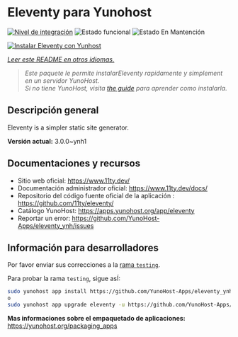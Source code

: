 <!--
Este archivo README esta generado automaticamente<https://github.com/YunoHost/apps/tree/master/tools/readme_generator>
No se debe editar a mano.
-->

# Eleventy para Yunohost

[![Nivel de integración](https://dash.yunohost.org/integration/eleventy.svg)](https://ci-apps.yunohost.org/ci/apps/eleventy/) ![Estado funcional](https://ci-apps.yunohost.org/ci/badges/eleventy.status.svg) ![Estado En Mantención](https://ci-apps.yunohost.org/ci/badges/eleventy.maintain.svg)

[![Instalar Eleventy con Yunhost](https://install-app.yunohost.org/install-with-yunohost.svg)](https://install-app.yunohost.org/?app=eleventy)

*[Leer este README en otros idiomas.](./ALL_README.md)*

> *Este paquete le permite instalarEleventy rapidamente y simplement en un servidor YunoHost.*  
> *Si no tiene YunoHost, visita [the guide](https://yunohost.org/install) para aprender como instalarla.*

## Descripción general

Eleventy is a simpler static site generator.


**Versión actual:** 3.0.0~ynh1
## Documentaciones y recursos

- Sitio web oficial: <https://www.11ty.dev/>
- Documentación administrador oficial: <https://www.11ty.dev/docs/>
- Repositorio del código fuente oficial de la aplicación : <https://github.com/11ty/eleventy/>
- Catálogo YunoHost: <https://apps.yunohost.org/app/eleventy>
- Reportar un error: <https://github.com/YunoHost-Apps/eleventy_ynh/issues>

## Información para desarrolladores

Por favor enviar sus correcciones a la [rama `testing`](https://github.com/YunoHost-Apps/eleventy_ynh/tree/testing).

Para probar la rama `testing`, sigue asÍ:

```bash
sudo yunohost app install https://github.com/YunoHost-Apps/eleventy_ynh/tree/testing --debug
o
sudo yunohost app upgrade eleventy -u https://github.com/YunoHost-Apps/eleventy_ynh/tree/testing --debug
```

**Mas informaciones sobre el empaquetado de aplicaciones:** <https://yunohost.org/packaging_apps>
